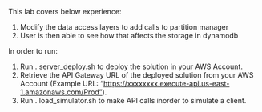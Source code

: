 This lab covers below experience:
1) Modify the data access layers to add calls to partition manager
2) User is then able to see how that affects the storage in dynamodb

In order to run:
1) Run . server_deploy.sh to deploy the solution in your AWS Account.
2) Retrieve the API Gateway URL of the deployed solution from your AWS Account (Example URL: “https://xxxxxxxx.execute-api.us-east-1.amazonaws.com/Prod”).
3) Run . load_simulator.sh <API GATEWAY URL> to make API calls inorder to simulate a client.